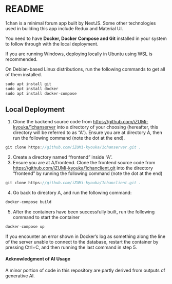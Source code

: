 # README

1chan is a minimal forum app built by NextJS. Some other technologies used in building this app include Redux and Material UI.

You need to have **Docker, Docker Compose and Git** installed in your system to follow through with the local deployment.

If you are running Windows, deploying locally in Ubuntu using WSL is recommended.

On Debian-based Linux distributions, run the following commands to get all of them installed.

```jsx
sudo apt install git
sudo apt install docker
sudo apt install docker-compose
```

## Local Deployment

1. Clone the backend source code from https://github.com/iZUMi-kyouka/1chanserver into a directory of your choosing (hereafter, this directory will be referred to as “A”). Ensure you are at directory A, then run the following command (note the dot at the end).

```jsx
git clone https://github.com/iZUMi-kyouka/1chanserver.git .
```

2. Create a directory named “frontend” inside “A”.
3. Ensure you are at A/frontend. Clone the frontend source code from https://github.com/iZUMi-kyouka/1chanclient.git into the directory “frontend” by running the following command (note the dot at the end)

```jsx
git clone https://github.com/iZUMi-kyouka/1chanclient.git .
```

4. Go back to directory A, and run the following command:

```jsx
docker-compose build
```

5. After the containers have been successfully built, run the following command to start the container

```jsx
docker-compose up
```

If you encounter an error shown in Docker’s log as something along the line of the server unable to connect to the database, restart the container by pressing Ctrl+C, and then running the last command in step 5.

#### Acknowledgment of AI Usage
A minor portion of code in this repository are partly derived from outputs of generative AI.
